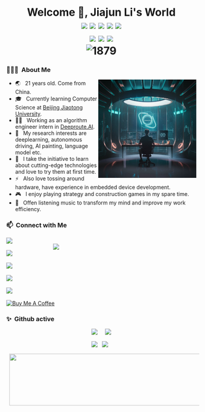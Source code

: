 <h1 align="center">Welcome 👋, Jiajun Li's World
  <div style="text-align: center;">
    <img src="https://img.shields.io/badge/-C++-f34b7d?style=flat-square&logo=c%2B%2B&logoColor=white" style="display: inline-block;" /> 
    <img src="https://img.shields.io/badge/-C-00599C?style=flat-square&logo=c&logoColor=white" style="display: inline-block;" /> 
    <img src="https://img.shields.io/badge/-Python-3572a5?style=flat-square&logo=python&logoColor=white" style="display: inline-block;" /> 
    <img src="https://img.shields.io/badge/-Pytorch-ff4821?style=flat-square&logo=pytorch&logoColor=white" style="display: inline-block;" /> 
    <img src="https://img.shields.io/badge/-Golang-00add8?style=flat-square&logo=go&logoColor=white" style="display: inline-block;" />
    <br>
    <img src="https://img.shields.io/badge/-Html-ff0000?style=flat-square&logo=html5&logoColor=white" style="display: inline-block;" /> 
    <img src="https://img.shields.io/badge/-CSS-131393?style=flat-square&logo=css3&logoColor=white" style="display: inline-block;" /> 
    <img src="https://img.shields.io/badge/-JavaScript-f1e05a?style=flat-square&logo=javascript&logoColor=black" style="display: inline-block;" /> 
    <br>
    <img src="https://komarev.com/ghpvc/?username=JJLi0427" alt="1879" style="display: inline-block;">
  </div>
</h1>

<h3> 👨🏻‍💻 &nbsp;About Me </h3>
<ul>
  <img align="right" width="260" src="./photo_1.jpeg">
  <li>🌏 &nbsp; 21 years old. Come from China.</li>
  <li>
    🎓 &nbsp; Currently learning Computer Science at <a href="https://www.bjtu.edu.cn/">Beijing Jiaotong University</a>.
  </li>
  <li>
    👨‍💻 &nbsp; Working as an algorithm engineer intern in <a href="https://www.deeproute.ai/">Deeproute.AI</a>.
  </li>
  <li>🔭 &nbsp; My research interests are deeplearning, autonomous driving, AI painting, language model etc.</li>
  <li>🌱 &nbsp; I take the initiative to learn about cutting-edge technologies and love to try them at first time.</li>
  <li>⚡ &nbsp; Also love tossing around hardware, have experience in embedded device development.</li>
  <li>🎮 &nbsp; I enjoy playing strategy and construction games in my spare time.</li>
  <li>🎼 &nbsp; Offen listening music to transform my mind and improve my work efficiency.</li>
</ul>

<h3> 📫 &nbsp;Connect with Me</h3>
<div> 
  <img align="left" width="250" src="https://camo.githubusercontent.com/5124bc64baa72108c343f25e8d9dd1680c99d2b9559b5b313c43761dd48ca743/68747470733a2f2f63646e2e6a7364656c6976722e6e65742f67682f73756e3032323553554e2f73756e3032323553554e2f6173736574732f696d616765732f617374726f6e6175742e706e67">
  <img align="right" width="380" src="./album.gif">
  <span align="left">
    <p>
      <br>
      <a href="https://github.com/JJLi0427" target="_blank">
        <img src="https://img.shields.io/badge/Email-white?style=social&logo=mail&label=2366876022@qq.com">
      </a>
    </p>
    <p>
      <a href="https://github.com/JJLi0427" target="_blank">
        <img src="https://img.shields.io/badge/Github-white?style=social&logo=github&label=JJLi0427">
      </a>
    </p>
    <p>
      <a href="https://blog.csdn.net/lijj0304" target="_blank">
        <img src="https://img.shields.io/badge/Wechat-blue?style=social&logo=wechat&label=13538082049">
      </a>
    </p>
    <p>
      <a href="https://blog.csdn.net/lijj0304" target="_blank">
        <img src="https://img.shields.io/badge/CSDN-blue?style=social&label=Lijj0304">
      </a>
    </p>
    <p>
      <a href="https://www.buymeacoffee.com/jjli0427" target="_blank">
        <img src="https://cdn.buymeacoffee.com/buttons/v2/default-yellow.png" alt="Buy Me A Coffee" height="50px" width="175px">
      </a>
    </p>
  </span>
</div>

<h3> ✨ &nbsp;Github active </h3>

<p align="center">
      <img height="165" style="margin: auto 8px" src="https://github-readme-stats.vercel.app/api?username=JJLi0427&show_icons=true&theme=radical">
      <img height="165"style="margin: auto 8px" src="https://streak-stats.demolab.com/?user=JJLi0427&theme=dark">
</p>
  
<p align="center">
  <img height="192" src="https://github-readme-activity-graph.vercel.app/graph?username=JJLi0427&theme=vue&custom_title=Activity&radius=30">
  <img height="192"style="margin: auto 8px" src="https://github-readme-stats.vercel.app/api/top-langs/?username=JJLi0427&layout=compact&langs_count=12&bg_color=7d4d83&text_color=ffffff">
</p>

<p align="center">
  <img width="822" height="137" style="margin: auto 8px" src="https://github-profile-trophy.vercel.app/?username=JJLi0427&theme=onedark&title=Star,Commits,Repo,Follower,Experience,PullRequest&row=1&column=6">
</p>


<!--
**JJLi0427/JJLi0427** is a ✨ _special_ ✨ repository because its `README.md` (this file) appears on your GitHub profile.

Here are some ideas to get you started:

- 🔭 I’m currently working on ...
- 🌱 I’m currently learning ...
- 👯 I’m looking to collaborate on ...
- 🤔 I’m looking for help with ...
- 💬 Ask me about ...
- 📫 How to reach me: ...
- 😄 Pronouns: ...
- ⚡ Fun fact: ...
-->
